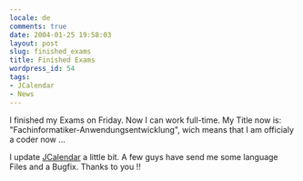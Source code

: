 ```yaml
---
locale: de
comments: true
date: 2004-01-25 19:58:03
layout: post
slug: finished_exams
title: Finished Exams
wordpress_id: 54
tags:
- JCalendar
- News
---
```


I finished my Exams on Friday. Now I can work full-time. My Title now is:
"Fachinformatiker-Anwendungsentwicklung", wich means that I am officialy a
coder now ...

I update [JCalendar](http://sourceforge.net/projects/jcalendar) a little bit. A
few guys have send me some language Files and a Bugfix. Thanks to you !! 
